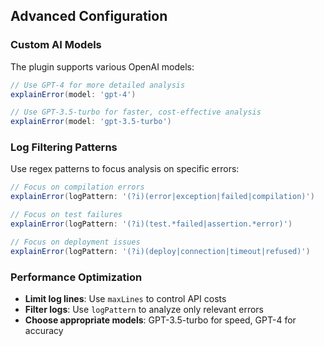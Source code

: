 ## Advanced Configuration

### Custom AI Models

The plugin supports various OpenAI models:

```groovy
// Use GPT-4 for more detailed analysis
explainError(model: 'gpt-4')

// Use GPT-3.5-turbo for faster, cost-effective analysis
explainError(model: 'gpt-3.5-turbo')
```

### Log Filtering Patterns

Use regex patterns to focus analysis on specific errors:

```groovy
// Focus on compilation errors
explainError(logPattern: '(?i)(error|exception|failed|compilation)')

// Focus on test failures
explainError(logPattern: '(?i)(test.*failed|assertion.*error)')

// Focus on deployment issues
explainError(logPattern: '(?i)(deploy|connection|timeout|refused)')
```

### Performance Optimization

- **Limit log lines**: Use `maxLines` to control API costs
- **Filter logs**: Use `logPattern` to analyze only relevant errors
- **Choose appropriate models**: GPT-3.5-turbo for speed, GPT-4 for accuracy
